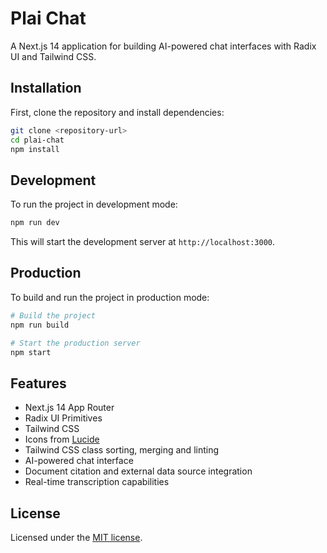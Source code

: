 # Plai Chat

A Next.js 14 application for building AI-powered chat interfaces with Radix UI and Tailwind CSS.

## Installation

First, clone the repository and install dependencies:

```bash
git clone <repository-url>
cd plai-chat
npm install
```

## Development

To run the project in development mode:

```bash
npm run dev
```

This will start the development server at `http://localhost:3000`.

## Production

To build and run the project in production mode:

```bash
# Build the project
npm run build

# Start the production server
npm start
```

## Features

- Next.js 14 App Router
- Radix UI Primitives
- Tailwind CSS
- Icons from [Lucide](https://lucide.dev)
- Tailwind CSS class sorting, merging and linting
- AI-powered chat interface
- Document citation and external data source integration
- Real-time transcription capabilities

## License

Licensed under the [MIT license](https://github.com/shadcn/ui/blob/main/LICENSE.md).

